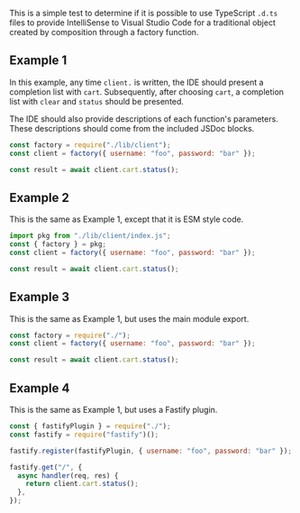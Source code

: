 This is a simple test to determine if it is possible to use
TypeScript `.d.ts` files to provide IntelliSense to Visual Studio Code
for a traditional object created by composition through a factory function.

## Example 1

In this example, any time `client.` is written, the IDE should present
a completion list with `cart`. Subsequently, after choosing `cart`, a
completion list with `clear` and `status` should be presented.

The IDE should also provide descriptions of each function's parameters.
These descriptions should come from the included JSDoc blocks.

```js
const factory = require("./lib/client");
const client = factory({ username: "foo", password: "bar" });

const result = await client.cart.status();
```

## Example 2

This is the same as Example 1, except that it is ESM style code.

```js
import pkg from "./lib/client/index.js";
const { factory } = pkg;
const client = factory({ username: "foo", password: "bar" });

const result = await client.cart.status();
```

## Example 3

This is the same as Example 1, but uses the main module export.

```js
const factory = require("./");
const client = factory({ username: "foo", password: "bar" });

const result = await client.cart.status();
```

## Example 4

This is the same as Example 1, but uses a Fastify plugin.

```js
const { fastifyPlugin } = require("./");
const fastify = require("fastify")();

fastify.register(fastifyPlugin, { username: "foo", password: "bar" });

fastify.get("/", {
  async handler(req, res) {
    return client.cart.status();
  },
});
```
